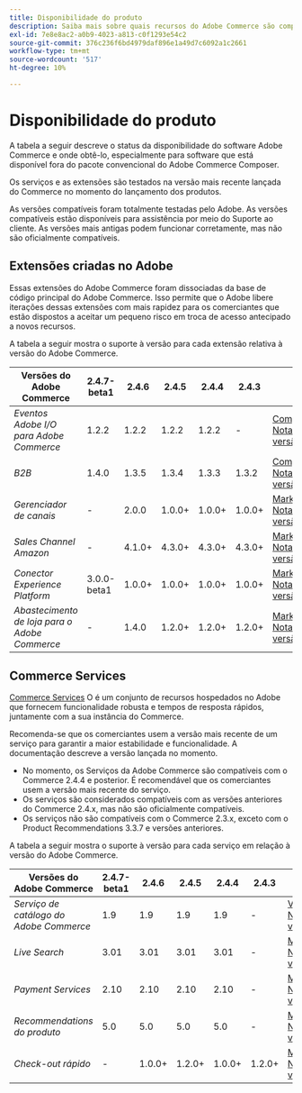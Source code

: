 ```yaml
---
title: Disponibilidade do produto
description: Saiba mais sobre quais recursos do Adobe Commerce são compatíveis no momento e verifique sua compatibilidade com versões específicas do Adobe Commerce.
exl-id: 7e8e8ac2-a0b9-4023-a813-c0f1293e54c2
source-git-commit: 376c236f6bd4979daf896e1a49d7c6092a1c2661
workflow-type: tm+mt
source-wordcount: '517'
ht-degree: 10%

---
```


# Disponibilidade do produto

A tabela a seguir descreve o status da disponibilidade do software Adobe Commerce e onde obtê-lo, especialmente para software que está disponível fora do pacote convencional do Adobe Commerce Composer.

Os serviços e as extensões são testados na versão mais recente lançada do Commerce no momento do lançamento dos produtos.

As versões compatíveis foram totalmente testadas pelo Adobe. As versões compatíveis estão disponíveis para assistência por meio do Suporte ao cliente. As versões mais antigas podem funcionar corretamente, mas não são oficialmente compatíveis.

## Extensões criadas no Adobe

Essas extensões do Adobe Commerce foram dissociadas da base de código principal do Adobe Commerce. Isso permite que o Adobe libere iterações dessas extensões com mais rapidez para os comerciantes que estão dispostos a aceitar um pequeno risco em troca de acesso antecipado a novos recursos.

A tabela a seguir mostra o suporte à versão para cada extensão relativa à versão do Adobe Commerce.

| **Versões do Adobe Commerce** | 2.4.7-beta1 | 2.4.6 | 2.4.5 | 2.4.4 | 2.4.3 | |
|-|-|-|-|-|-|-|
| _Eventos Adobe I/O para Adobe Commerce_ | 1.2.2 | 1.2.2 | 1.2.2 | 1.2.2 | - | [Compositor](https://developer.adobe.com/commerce/events/get-started/installation/) <br/>[Notas de versão](https://developer.adobe.com/commerce/events/get-started/release-notes/) |
| _B2B_ | 1.4.0 | 1.3.5 | 1.3.4 | 1.3.3 | 1.3.2 | [Compositor](https://experienceleague.adobe.com/docs/commerce-admin/b2b/install.html) <br/> [Notas de versão](https://experienceleague.adobe.com/docs/commerce-admin/b2b/release-notes.html) |
| _Gerenciador de canais_ | - | 2.0.0 | 1.0.0+ | 1.0.0+ | 1.0.0+ | [Marketplace](https://commercemarketplace.adobe.com/magento-channel-manager.html)<br/> [Notas de versão](https://experienceleague.adobe.com/docs/commerce-channels/channel-manager/release-notes.html) |
| _Sales Channel Amazon_ | - | 4.1.0+ | 4.3.0+ | 4.3.0+ | 4.3.0+ | [Marketplace](https://commercemarketplace.adobe.com/magento-module-amazon.html)<br/> [Notas de versão](https://experienceleague.adobe.com/docs/commerce-channels/amazon/release-notes.html) |
| _Conector Experience Platform_ | 3.0.0-beta1 | 1.0.0+ | 1.0.0+ | 1.0.0+ | 1.0.0+ | [Marketplace](https://commercemarketplace.adobe.com/magento-experience-platform-connector.html)<br/>[Notas de versão](https://experienceleague.adobe.com/docs/commerce-merchant-services/experience-platform-connector/release-notes.html) |
| _Abastecimento de loja para o Adobe Commerce_ | - | 1.4.0 | 1.2.0+ | 1.2.0+ | 1.2.0+ | [Marketplace](https://commercemarketplace.adobe.com/store-fulfillment-magento-walmart.html)<br/> [Notas de versão](https://experienceleague.adobe.com/docs/commerce-merchant-services/store-fulfillment/release-notes.html) |

## Commerce Services

[Commerce Services](https://experienceleague.adobe.com/docs/commerce-merchant-services/user-guides/home.html) O é um conjunto de recursos hospedados no Adobe que fornecem funcionalidade robusta e tempos de resposta rápidos, juntamente com a sua instância do Commerce.

Recomenda-se que os comerciantes usem a versão mais recente de um serviço para garantir a maior estabilidade e funcionalidade. A documentação descreve a versão lançada no momento.

* No momento, os Serviços da Adobe Commerce são compatíveis com o Commerce 2.4.4 e posterior. É recomendável que os comerciantes usem a versão mais recente do serviço.
* Os serviços são considerados compatíveis com as versões anteriores do Commerce 2.4.x, mas não são oficialmente compatíveis.
* Os serviços não são compatíveis com o Commerce 2.3.x, exceto com o Product Recommendations 3.3.7 e versões anteriores.

A tabela a seguir mostra o suporte à versão para cada serviço em relação à versão do Adobe Commerce.

| **Versões do Adobe Commerce** | 2.4.7-beta1 | 2.4.6 | 2.4.5 | 2.4.4 | 2.4.3 | |
|-|-|-|-|-|-|-|
| _Serviço de catálogo do Adobe Commerce_ | 1.9 | 1.9 | 1.9 | 1.9 | - | [Visão geral](https://experienceleague.adobe.com/docs/commerce-merchant-services/catalog-service/guide-overview.html)<br/> [Notas de versão](https://experienceleague.adobe.com/docs/commerce-merchant-services/catalog-service/release-notes.html) |
| _Live Search_ | 3.01 | 3.01 | 3.01 | 3.01 | - | [Marketplace](https://commercemarketplace.adobe.com/magento-live-search.html)<br/>[Notas de versão](https://experienceleague.adobe.com/docs/commerce-merchant-services/live-search/release-notes.html) |
| _Payment Services_ | 2.10 | 2.10 | 2.10 | 2.10 | - | [Marketplace](https://commercemarketplace.adobe.com/magento-payment-services.html)<br/> [Notas de versão](https://commercemarketplace.adobe.com/magento-payment-services.html) |
| _Recommendations do produto_ | 5.0 | 5.0 | 5.0 | 5.0 | - | [Marketplace](https://commercemarketplace.adobe.com/magento-product-recommendations.html)<br/> [Notas de versão](https://experienceleague.adobe.com/docs/commerce-merchant-services/product-recommendations/release-notes.html) |
| _Check-out rápido_ | - | 1.0.0+ | 1.2.0+ | 1.0.0+ | 1.2.0+ | [Marketplace](https://commercemarketplace.adobe.com/magento-quick-checkout.html)<br/> [Notas de versão](https://experienceleague.adobe.com/docs/commerce-merchant-services/product-recommendations/release-notes.html) |
